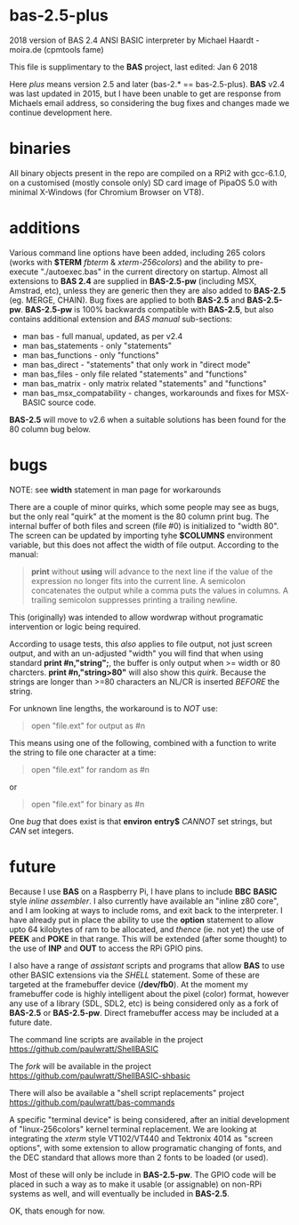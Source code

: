# bas-2.5-plus
2018 version of BAS 2.4 ANSI BASIC interpreter by Michael Haardt - moira.de (cpmtools fame)

This file is supplimentary to the **BAS** project, 
last edited: Jan 6 2018

Here _plus_ means version 2.5 and later (bas-2.* == bas-2.5-plus). **BAS** v2.4 was last updated in 2015, but I have been unable to get are response from Michaels email address, so considering the bug fixes and changes made we continue development here.

# binaries
All binary objects present in the repo are compiled on a RPi2 with gcc-6.1.0, on a customised (mostly console only) SD card image of PipaOS 5.0 with minimal X-Windows (for Chromium Browser on VT8).

# additions
Various command line options have been added, including 265 colors (works with **$TERM** _fbterm_ & _xterm-256colors_) and the ability to pre-execute "./autoexec.bas" in the current directory on startup. Almost all extensions to **BAS 2.4** are supplied in **BAS-2.5-pw** (including MSX, Amstrad, etc), unless they are generic then they are also added to  **BAS-2.5** (eg. MERGE, CHAIN). Bug fixes are applied to both **BAS-2.5** and **BAS-2.5-pw**. **BAS-2.5-pw** is 100% backwards compatible with **BAS-2.5**, but also contains additional extension and _BAS_ _manual_ sub-sections:

  * man bas - full manual, updated, as per v2.4
  * man bas_statements - only "statements"
  * man bas_functions - only "functions"
  * man bas_direct - "statements" that only work in "direct mode"
  * man bas_files - only file related "statements" and "functions"
  * man bas_matrix - only matrix related "statements" and "functions"
  * man bas_msx_compatability - changes, workarounds and fixes for MSX-BASIC source code.

**BAS-2.5** will move to v2.6 when a suitable solutions has been found for the 80 column bug below.

# bugs
NOTE: see **width** statement in man page for workarounds

There are a couple of minor quirks, which some people may see as bugs, but the only real "quirk" at the moment is the 80 column print bug. The internal buffer of both files and screen (file #0) is initialized to "width 80". The screen can be updated by importing tyhe **$COLUMNS** environment variable, but this does not affect the width of file output. According to the manual:

> **print** without **using** will advance to the next line if the value of the expression no longer fits into the current line.
> A semicolon concatenates the output while a comma puts the values in columns.
> A trailing semicolon suppresses printing a trailing newline.

This (originally) was intended to allow wordwrap without programatic intervention or logic being required.

According to usage tests, this _also_ applies to file output, not just screen output, and with an un-adjusted "width" you will find that when using standard **print #n,"string";**, the buffer is only output when >= width or 80 charcters. **print #n,"string>80"** will also show this _quirk_. Because the strings are longer than >=80 characters an NL/CR is inserted _BEFORE_ the string.

For unknown line lengths, the workaround is to _NOT_ use:

> open "file.ext" for output as #n

This means using one of the following, combined with a function to write the string to file one character at a time:

> open "file.ext" for random as #n

or

> open "file.ext" for binary as #n

One _bug_ that does exist is that **environ** **entry$** _CANNOT_ set strings, but _CAN_ set integers.

# future
Because I use **BAS** on a Raspberry Pi, I have plans to include **BBC** **BASIC** style _inline_ _assembler_. I also currently have available an "inline z80 core", and I am looking at ways to include roms, and exit back to the interpreter. I have already put in place the ability to use the **option** statement to allow upto 64 kilobytes of ram to be allocated, and _thence_ (ie. not yet) the use of **PEEK** and **POKE** in that range. This will be extended (after some thought) to the use of **INP** and **OUT** to access the RPi GPIO pins.

I also have a range of _assistant_ scripts and programs that allow **BAS** to use other BASIC extensions via the _SHELL_ statement. Some of these are targeted at the framebuffer device (**/dev/fb0**). At the moment my framebuffer code is highly intelligent about the pixel (color) format, however any use of a library (SDL, SDL2, etc) is being considered only as a fork of **BAS-2.5** or **BAS-2.5-pw**. Direct framebuffer access may be included at a future date.

The command line scripts are available in the project https://github.com/paulwratt/ShellBASIC

The _fork_ will be available in the project https://github.com/paulwratt/ShellBASIC-shbasic

There will also be available a "shell script replacements" project https://github.com/paulwratt/bas-commands

A specific "terminal device" is being considered, after an initial development of "linux-256colors" kernel terminal replacement. We are looking at integrating the _xterm_ style VT102/VT440 and Tektronix 4014 as "screen options", with some extension to allow programatic changing of fonts, and the DEC standard that allows more than 2 fonts to be loaded (or used).

Most of these will only be include in **BAS-2.5-pw**. The GPIO code will be placed in such a way as to make it usable (or assignable) on non-RPi systems as well, and will eventually be included in **BAS-2.5**.

OK, thats enough for now.

